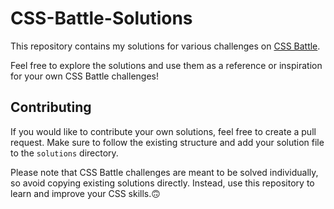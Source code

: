 # CSS-Battle-Solutions

This repository contains my solutions for various challenges on [CSS Battle](https://cssbattle.dev/).

Feel free to explore the solutions and use them as a reference or inspiration for your own CSS Battle challenges!

## Contributing

If you would like to contribute your own solutions, feel free to create a pull request. Make sure to follow the existing structure and add your solution file to the `solutions` directory.

Please note that CSS Battle challenges are meant to be solved individually, so avoid copying existing solutions directly. Instead, use this repository to learn and improve your CSS skills.🙃

